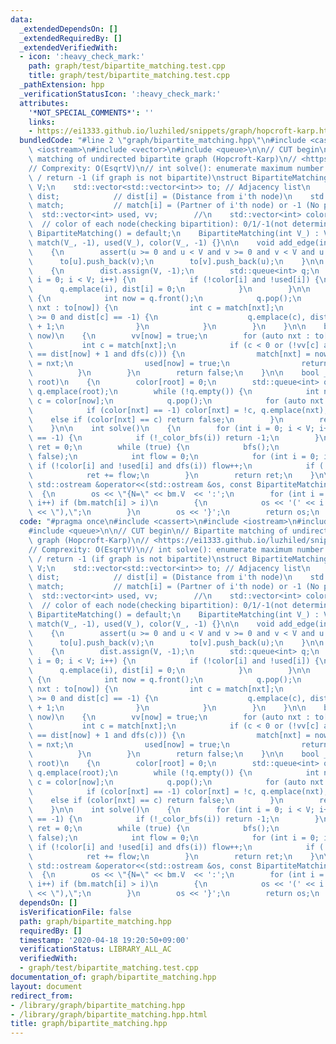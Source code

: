 ```yaml
---
data:
  _extendedDependsOn: []
  _extendedRequiredBy: []
  _extendedVerifiedWith:
  - icon: ':heavy_check_mark:'
    path: graph/test/bipartite_matching.test.cpp
    title: graph/test/bipartite_matching.test.cpp
  _pathExtension: hpp
  _verificationStatusIcon: ':heavy_check_mark:'
  attributes:
    '*NOT_SPECIAL_COMMENTS*': ''
    links:
    - https://ei1333.github.io/luzhiled/snippets/graph/hopcroft-karp.html>
  bundledCode: "#line 2 \"graph/bipartite_matching.hpp\"\n#include <cassert>\n#include\
    \ <iostream>\n#include <vector>\n#include <queue>\n\n// CUT begin\n// Bipartite\
    \ matching of undirected bipartite graph (Hopcroft-Karp)\n// <https://ei1333.github.io/luzhiled/snippets/graph/hopcroft-karp.html>\n\
    // Comprexity: O(EsqrtV)\n// int solve(): enumerate maximum number of matching\
    \ / return -1 (if graph is not bipartite)\nstruct BipartiteMatching\n{\n    int\
    \ V;\n    std::vector<std::vector<int>> to; // Adjacency list\n    std::vector<int>\
    \ dist;            // dist[i] = (Distance from i'th node)\n    std::vector<int>\
    \ match;           // match[i] = (Partner of i'th node) or -1 (No parter)\n  \
    \  std::vector<int> used, vv;        //\n    std::vector<int> color;         \
    \  // color of each node(checking bipartition): 0/1/-1(not determined)\n\n   \
    \ BipartiteMatching() = default;\n    BipartiteMatching(int V_) : V(V_), to(V_),\
    \ match(V_, -1), used(V_), color(V_, -1) {}\n\n    void add_edge(int u, int v)\n\
    \    {\n        assert(u >= 0 and u < V and v >= 0 and v < V and u != v);\n  \
    \      to[u].push_back(v);\n        to[v].push_back(u);\n    }\n\n    void bfs()\n\
    \    {\n        dist.assign(V, -1);\n        std::queue<int> q;\n        for (int\
    \ i = 0; i < V; i++) {\n            if (!color[i] and !used[i]) {\n          \
    \      q.emplace(i), dist[i] = 0;\n            }\n        }\n\n        while (!q.empty())\
    \ {\n            int now = q.front();\n            q.pop();\n            for (auto\
    \ nxt : to[now]) {\n                int c = match[nxt];\n                if (c\
    \ >= 0 and dist[c] == -1) {\n                    q.emplace(c), dist[c] = dist[now]\
    \ + 1;\n                }\n            }\n        }\n    }\n\n    bool dfs(int\
    \ now)\n    {\n        vv[now] = true;\n        for (auto nxt : to[now]) {\n \
    \           int c = match[nxt];\n            if (c < 0 or (!vv[c] and dist[c]\
    \ == dist[now] + 1 and dfs(c))) {\n                match[nxt] = now, match[now]\
    \ = nxt;\n                used[now] = true;\n                return true;\n  \
    \          }\n        }\n        return false;\n    }\n\n    bool _color_bfs(int\
    \ root)\n    {\n        color[root] = 0;\n        std::queue<int> q;\n       \
    \ q.emplace(root);\n        while (!q.empty()) {\n            int now = q.front(),\
    \ c = color[now];\n            q.pop();\n            for (auto nxt : to[now])\n\
    \            if (color[nxt] == -1) color[nxt] = !c, q.emplace(nxt);\n        \
    \    else if (color[nxt] == c) return false;\n        }\n        return true;\n\
    \    }\n\n    int solve()\n    {\n        for (int i = 0; i < V; i++) if (color[i]\
    \ == -1) {\n            if (!_color_bfs(i)) return -1;\n        }\n        int\
    \ ret = 0;\n        while (true) {\n            bfs();\n            vv.assign(V,\
    \ false);\n            int flow = 0;\n            for (int i = 0; i < V; i++)\
    \ if (!color[i] and !used[i] and dfs(i)) flow++;\n            if (!flow) break;\n\
    \            ret += flow;\n        }\n        return ret;\n    }\n\n    friend\
    \ std::ostream &operator<<(std::ostream &os, const BipartiteMatching &bm)\n  \
    \  {\n        os << \"{N=\" << bm.V  << ':';\n        for (int i = 0; i < bm.V;\
    \ i++) if (bm.match[i] > i)\n        {\n            os << '(' << i << '-' << bm.match[i]\
    \ << \"),\";\n        }\n        os << '}';\n        return os;\n    }\n};\n"
  code: "#pragma once\n#include <cassert>\n#include <iostream>\n#include <vector>\n\
    #include <queue>\n\n// CUT begin\n// Bipartite matching of undirected bipartite\
    \ graph (Hopcroft-Karp)\n// <https://ei1333.github.io/luzhiled/snippets/graph/hopcroft-karp.html>\n\
    // Comprexity: O(EsqrtV)\n// int solve(): enumerate maximum number of matching\
    \ / return -1 (if graph is not bipartite)\nstruct BipartiteMatching\n{\n    int\
    \ V;\n    std::vector<std::vector<int>> to; // Adjacency list\n    std::vector<int>\
    \ dist;            // dist[i] = (Distance from i'th node)\n    std::vector<int>\
    \ match;           // match[i] = (Partner of i'th node) or -1 (No parter)\n  \
    \  std::vector<int> used, vv;        //\n    std::vector<int> color;         \
    \  // color of each node(checking bipartition): 0/1/-1(not determined)\n\n   \
    \ BipartiteMatching() = default;\n    BipartiteMatching(int V_) : V(V_), to(V_),\
    \ match(V_, -1), used(V_), color(V_, -1) {}\n\n    void add_edge(int u, int v)\n\
    \    {\n        assert(u >= 0 and u < V and v >= 0 and v < V and u != v);\n  \
    \      to[u].push_back(v);\n        to[v].push_back(u);\n    }\n\n    void bfs()\n\
    \    {\n        dist.assign(V, -1);\n        std::queue<int> q;\n        for (int\
    \ i = 0; i < V; i++) {\n            if (!color[i] and !used[i]) {\n          \
    \      q.emplace(i), dist[i] = 0;\n            }\n        }\n\n        while (!q.empty())\
    \ {\n            int now = q.front();\n            q.pop();\n            for (auto\
    \ nxt : to[now]) {\n                int c = match[nxt];\n                if (c\
    \ >= 0 and dist[c] == -1) {\n                    q.emplace(c), dist[c] = dist[now]\
    \ + 1;\n                }\n            }\n        }\n    }\n\n    bool dfs(int\
    \ now)\n    {\n        vv[now] = true;\n        for (auto nxt : to[now]) {\n \
    \           int c = match[nxt];\n            if (c < 0 or (!vv[c] and dist[c]\
    \ == dist[now] + 1 and dfs(c))) {\n                match[nxt] = now, match[now]\
    \ = nxt;\n                used[now] = true;\n                return true;\n  \
    \          }\n        }\n        return false;\n    }\n\n    bool _color_bfs(int\
    \ root)\n    {\n        color[root] = 0;\n        std::queue<int> q;\n       \
    \ q.emplace(root);\n        while (!q.empty()) {\n            int now = q.front(),\
    \ c = color[now];\n            q.pop();\n            for (auto nxt : to[now])\n\
    \            if (color[nxt] == -1) color[nxt] = !c, q.emplace(nxt);\n        \
    \    else if (color[nxt] == c) return false;\n        }\n        return true;\n\
    \    }\n\n    int solve()\n    {\n        for (int i = 0; i < V; i++) if (color[i]\
    \ == -1) {\n            if (!_color_bfs(i)) return -1;\n        }\n        int\
    \ ret = 0;\n        while (true) {\n            bfs();\n            vv.assign(V,\
    \ false);\n            int flow = 0;\n            for (int i = 0; i < V; i++)\
    \ if (!color[i] and !used[i] and dfs(i)) flow++;\n            if (!flow) break;\n\
    \            ret += flow;\n        }\n        return ret;\n    }\n\n    friend\
    \ std::ostream &operator<<(std::ostream &os, const BipartiteMatching &bm)\n  \
    \  {\n        os << \"{N=\" << bm.V  << ':';\n        for (int i = 0; i < bm.V;\
    \ i++) if (bm.match[i] > i)\n        {\n            os << '(' << i << '-' << bm.match[i]\
    \ << \"),\";\n        }\n        os << '}';\n        return os;\n    }\n};\n"
  dependsOn: []
  isVerificationFile: false
  path: graph/bipartite_matching.hpp
  requiredBy: []
  timestamp: '2020-04-18 19:20:50+09:00'
  verificationStatus: LIBRARY_ALL_AC
  verifiedWith:
  - graph/test/bipartite_matching.test.cpp
documentation_of: graph/bipartite_matching.hpp
layout: document
redirect_from:
- /library/graph/bipartite_matching.hpp
- /library/graph/bipartite_matching.hpp.html
title: graph/bipartite_matching.hpp
---
```


